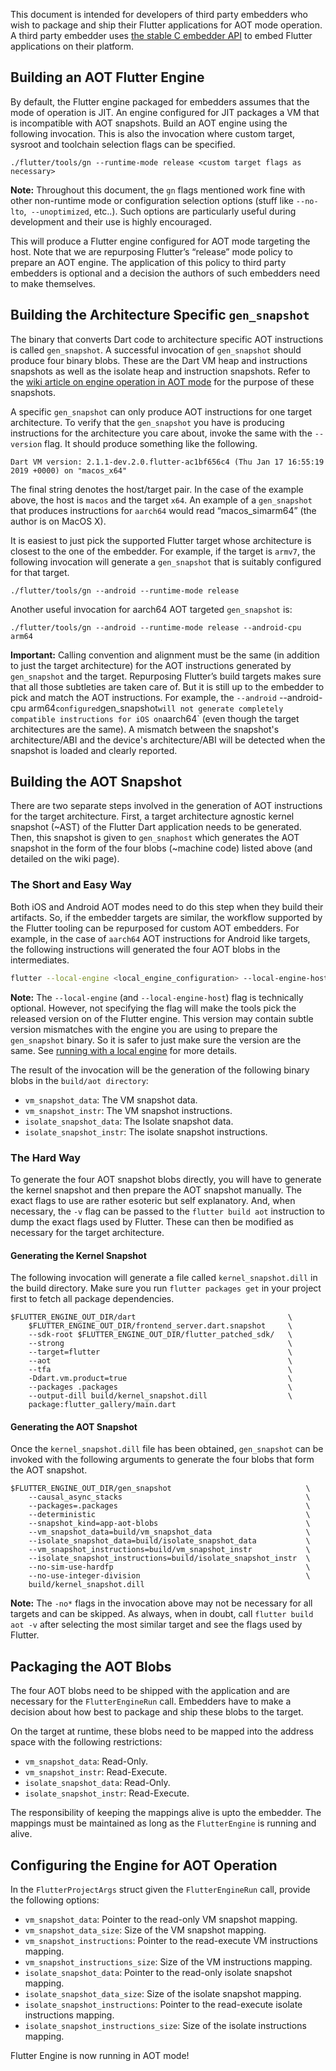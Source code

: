 This document is intended for developers of third party embedders who wish to package and ship their Flutter applications for AOT mode operation. A third party embedder uses [the stable C embedder API](https://github.com/flutter/engine/blob/869d9f528503778be1e5ab27ba53502f0cb20de2/shell/platform/embedder/embedder.h) to embed Flutter applications on their platform.

## Building an AOT Flutter Engine

By default, the Flutter engine packaged for embedders assumes that the mode of operation is JIT. An engine configured for JIT packages a VM that is incompatible with AOT snapshots. Build an AOT engine using the following invocation. This is also the invocation where custom target, sysroot and toolchain selection flags can be specified.

```
./flutter/tools/gn --runtime-mode release <custom target flags as necessary>
```

**Note:** Throughout this document, the `gn` flags mentioned work fine with other non-runtime mode or configuration selection options (stuff like `--no-lto`,` --unoptimized`, etc..). Such options are particularly useful during development and their use is highly encouraged.

This will produce a Flutter engine configured for AOT mode targeting the host. Note that we are repurposing Flutter’s “release” mode policy to prepare an AOT engine. The application of this policy to third party embedders is optional and a decision the authors of such embedders need to make themselves.

## Building the Architecture Specific `gen_snapshot`

The binary that converts Dart code to architecture specific AOT instructions is called `gen_snapshot`. A successful invocation of `gen_snapshot` should produce four binary blobs. These are the Dart VM heap and instructions snapshots as well as the isolate heap and instruction snapshots. Refer to the [wiki article on engine operation in AOT mode](https://github.com/flutter/flutter/wiki/Flutter-engine-operation-in-AOT-Mode) for the purpose of these snapshots.

A specific `gen_snapshot` can only produce AOT instructions for one target architecture. To verify that the `gen_snapshot` you have is producing instructions for the architecture you care about, invoke the same with the `--version` flag. It should produce something like the following.

```
Dart VM version: 2.1.1-dev.2.0.flutter-ac1bf656c4 (Thu Jan 17 16:55:19 2019 +0000) on "macos_x64"
```

The final string denotes the host/target pair. In the case of the example above, the host is `macos` and the target `x64`. An example of a `gen_snapshot` that produces instructions for `aarch64` would read “macos_simarm64” (the author is on MacOS X).

It is easiest to just pick the supported Flutter target whose architecture is closest to the one of the embedder. For example, if the target is `armv7`, the following invocation will generate a `gen_snapshot` that is suitably configured for that target.

```
./flutter/tools/gn --android --runtime-mode release
```

Another useful invocation for aarch64 AOT targeted `gen_snapshot` is:

```
./flutter/tools/gn --android --runtime-mode release --android-cpu arm64
```

**Important:** Calling convention and alignment must be the same (in addition to just the target architecture) for the AOT instructions generated by `gen_snapshot` and the target. Repurposing Flutter’s build targets makes sure that all those subtleties are taken care of. But it is still up to the embedder to pick and match the AOT instructions. For example, the `--android` --android-cpu arm64`configured`gen_snapshot`will not generate completely compatible instructions for iOS on`aarch64` (even though the target architectures are the same). A mismatch between the snapshot's architecture/ABI and the device's architecture/ABI will be detected when the snapshot is loaded and clearly reported.

## Building the AOT Snapshot

There are two separate steps involved in the generation of AOT instructions for the target architecture. First, a target architecture agnostic kernel snapshot (~AST) of the Flutter Dart application needs to be generated. Then, this snapshot is given to `gen_snaphost` which generates the AOT snapshot in the form of the four blobs (~machine code) listed above (and detailed on the wiki page).

### The Short and Easy Way

Both iOS and Android AOT modes need to do this step when they build their artifacts. So, if the embedder targets are similar, the workflow supported by the Flutter tooling can be repurposed for custom AOT embedders. For example, in the case of `aarch64` AOT instructions for Android like targets, the following instructions will generated the four AOT blobs in the intermediates.

```bash
flutter --local-engine <local_engine_configuration> --local-engine-host <local_host_engine_configuration> build aot --target-platform android-arm64 --release
```

**Note:** The `--local-engine` (and `--local-engine-host`) flag is technically optional. However, not specifying the flag will make the tools pick the released version on of the Flutter engine. This version may contain subtle version mismatches with the engine you are using to prepare the `gen_snapshot` binary. So it is safer to just make sure the version are the same.
See [running with a local engine](https://github.com/flutter/flutter/wiki/Debugging-the-engine#running-a-flutter-app-with-a-local-engine) for more details.

The result of the invocation will be the generation of the following binary blobs in the `build/aot directory`:

- `vm_snapshot_data`: The VM snapshot data.
- `vm_snapshot_instr`: The VM snapshot instructions.
- `isolate_snapshot_data`: The Isolate snapshot data.
- `isolate_snapshot_instr`: The isolate snapshot instructions.

### The Hard Way

To generate the four AOT snapshot blobs directly, you will have to generate the kernel snapshot and then prepare the AOT snapshot manually. The exact flags to use are rather esoteric but self explanatory. And, when necessary, the `-v` flag can be passed to the `flutter build aot` instruction to dump the exact flags used by Flutter. These can then be modified as necessary for the target architecture.

#### Generating the Kernel Snapshot

The following invocation will generate a file called `kernel_snapshot.dill` in the build directory. Make sure you run `flutter packages get` in your project first to fetch all package dependencies.

```
$FLUTTER_ENGINE_OUT_DIR/dart                                  \
    $FLUTTER_ENGINE_OUT_DIR/frontend_server.dart.snapshot     \
    --sdk-root $FLUTTER_ENGINE_OUT_DIR/flutter_patched_sdk/   \
    --strong                                                  \
    --target=flutter                                          \
    --aot                                                     \
    --tfa                                                     \
    -Ddart.vm.product=true                                    \
    --packages .packages                                      \
    --output-dill build/kernel_snapshot.dill                  \
    package:flutter_gallery/main.dart
```

#### Generating the AOT Snapshot

Once the `kernel_snapshot.dill` file has been obtained, `gen_snapshot` can be invoked with the following arguments to generate the four blobs that form the AOT snapshot.

```
$FLUTTER_ENGINE_OUT_DIR/gen_snapshot                              \
    --causal_async_stacks                                         \
    --packages=.packages                                          \
    --deterministic                                               \
    --snapshot_kind=app-aot-blobs                                 \
    --vm_snapshot_data=build/vm_snapshot_data                     \
    --isolate_snapshot_data=build/isolate_snapshot_data           \
    --vm_snapshot_instructions=build/vm_snapshot_instr            \
    --isolate_snapshot_instructions=build/isolate_snapshot_instr  \
    --no-sim-use-hardfp                                           \
    --no-use-integer-division                                     \
    build/kernel_snapshot.dill
```

**Note:** The `-no*` flags in the invocation above may not be necessary for all targets and can be skipped. As always, when in doubt, call `flutter build aot -v` after selecting the most similar target and see the flags used by Flutter.

## Packaging the AOT Blobs

The four AOT blobs need to be shipped with the application and are necessary for the `FlutterEngineRun` call. Embedders have to make a decision about how best to package and ship these blobs to the target.

On the target at runtime, these blobs need to be mapped into the address space with the following restrictions:

- `vm_snapshot_data`: Read-Only.
- `vm_snapshot_instr`: Read-Execute.
- `isolate_snapshot_data`: Read-Only.
- `isolate_snapshot_instr`: Read-Execute.

The responsibility of keeping the mappings alive is upto the embedder. The mappings must be maintained as long as the `FlutterEngine` is running and alive.

## Configuring the Engine for AOT Operation

In the `FlutterProjectArgs` struct given the `FlutterEngineRun` call, provide the following options:

- `vm_snapshot_data`: Pointer to the read-only VM snapshot mapping.
- `vm_snapshot_data_size`: Size of the VM snapshot mapping.
- `vm_snapshot_instructions`: Pointer to the read-execute VM instructions mapping.
- `vm_snapshot_instructions_size`: Size of the VM instructions mapping.
- `isolate_snapshot_data`: Pointer to the read-only isolate snapshot mapping.
- `isolate_snapshot_data_size`: Size of the isolate snapshot mapping.
- `isolate_snapshot_instructions`: Pointer to the read-execute isolate instructions mapping.
- `isolate_snapshot_instructions_size`: Size of the isolate instructions mapping.

Flutter Engine is now running in AOT mode!
